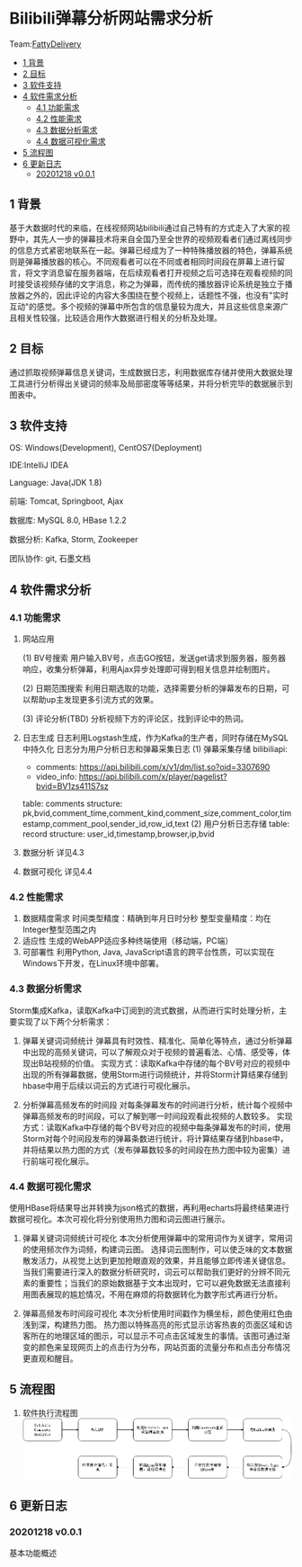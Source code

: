 # Bilibili弹幕分析网站需求分析

Team:[FattyDelivery](https://github.com/fattydelivery)

<!-- MarkdownTOC levels="2,3" autolink="true" style="unordered" -->

- [1 背景](#1-%E8%83%8C%E6%99%AF)
- [2 目标](#2-%E7%9B%AE%E6%A0%87)
- [3 软件支持](#3-%E8%BD%AF%E4%BB%B6%E6%94%AF%E6%8C%81)
- [4 软件需求分析](#4-%E8%BD%AF%E4%BB%B6%E9%9C%80%E6%B1%82%E5%88%86%E6%9E%90)
  - [4.1 功能需求](#41-%E5%8A%9F%E8%83%BD%E9%9C%80%E6%B1%82)
  - [4.2 性能需求](#42-%E6%80%A7%E8%83%BD%E9%9C%80%E6%B1%82)
  - [4.3 数据分析需求](#43-%E6%95%B0%E6%8D%AE%E5%88%86%E6%9E%90%E9%9C%80%E6%B1%82)
  - [4.4 数据可视化需求](#44-%E6%95%B0%E6%8D%AE%E5%8F%AF%E8%A7%86%E5%8C%96%E9%9C%80%E6%B1%82)
- [5 流程图](#5-%E6%B5%81%E7%A8%8B%E5%9B%BE)
- [6 更新日志](#6-%E6%9B%B4%E6%96%B0%E6%97%A5%E5%BF%97)
  - [20201218 v0.0.1](#20201218-v001)

<!-- /MarkdownTOC -->


## 1 背景

基于大数据时代的来临，在线视频网站bilibili通过自己特有的方式走入了大家的视野中，其先人一步的弹幕技术将来自全国乃至全世界的视频观看者们通过离线同步的信息方式紧密地联系在一起。弹幕已经成为了一种特殊播放器的特色，弹幕系统则是弹幕播放器的核心。不同观看者可以在不同或者相同时间段在屏幕上进行留言，将文字消息留在服务器端，在后续观看者打开视频之后可选择在观看视频的同时接受该视频存储的文字消息，称之为弹幕，而传统的播放器评论系统是独立于播放器之外的，因此评论的内容大多围绕在整个视频上，话题性不强，也没有"实时互动"的感觉。多个视频的弹幕中所包含的信息量较为庞大，并且这些信息来源广且相关性较强，比较适合用作大数据进行相关的分析及处理。

## 2 目标

通过抓取视频弹幕信息关键词，生成数据日志，利用数据库存储并使用大数据处理工具进行分析得出关键词的频率及局部密度等等结果，并将分析完毕的数据展示到图表中。

## 3 软件支持

OS: Windows(Development), CentOS7(Deployment)

IDE:IntelliJ IDEA

Language: Java(JDK 1.8)

前端: Tomcat, Springboot, Ajax

数据库: MySQL 8.0, HBase 1.2.2

数据分析: Kafka, Storm, Zookeeper

团队协作: git, 石墨文档

## 4 软件需求分析

### 4.1 功能需求

1. 网站应用

    (1) BV号搜索
    用户输入BV号，点击GO按钮，发送get请求到服务器，服务器响应，收集分析弹幕，利用Ajax异步处理即可得到相关信息并绘制图片。

    (2) 日期范围搜索
    利用日期选取的功能，选择需要分析的弹幕发布的日期，可以帮助up主发现更多引流方式的效果。

    (3) 评论分析(TBD)
    分析视频下方的评论区，找到评论中的热词。

2. 日志生成
日志利用Logstash生成，作为Kafka的生产者，同时存储在MySQL中持久化
日志分为用户分析日志和弹幕采集日志
    (1) 弹幕采集存储
    bilibiliapi:
    - comments: https://api.bilibili.com/x/v1/dm/list.so?oid=3307690
    - video_info: https://api.bilibili.com/x/player/pagelist?bvid=BV1zs411S7sz
    
    table: comments
    structure: pk,bvid,comment_time,comment_kind,comment_size,comment_color,timestamp,comment_pool,sender_id,row_id,text
    (2) 用户分析日志存储
    table: record
    structure: user_id,timestamp,browser,ip,bvid

3. 数据分析
详见4.3
4. 数据可视化
详见4.4

### 4.2 性能需求

1. 数据精度需求
时间类型精度：精确到年月日时分秒
整型变量精度：均在Integer整型范围之内
2. 适应性
生成的WebAPP适应多种终端使用（移动端，PC端）
3. 可部署性
利用Python, Java, JavaScript语言的跨平台性质，可以实现在Windows下开发，在Linux环境中部署。

### 4.3 数据分析需求

Storm集成Kafka，读取Kafka中订阅到的流式数据，从而进行实时处理分析，主要实现了以下两个分析需求：

1. 弹幕关键词词频统计
   弹幕具有时效性、精准化、简单化等特点，通过分析弹幕中出现的高频关键词，可以了解观众对于视频的普遍看法、心情、感受等，体现出B站视频的价值。
   实现方式：读取Kafka中存储的每个BV号对应的视频中出现的所有弹幕数据，使用Storm进行词频统计，并将Storm计算结果存储到hbase中用于后续以词云的方式进行可视化展示。

2. 分析弹幕高频发布的时间段
   对每条弹幕发布的时间进行分析，统计每个视频中弹幕高频发布的时间段，可以了解到哪一时间段观看此视频的人数较多。
   实现方式：读取Kafka中存储的每个BV号对应的视频中每条弹幕发布的时间，使用Storm对每个时间段发布的弹幕条数进行统计，将计算结果存储到hbase中，并将结果以热力图的方式（发布弹幕数较多的时间段在热力图中较为密集）进行前端可视化展示。

### 4.4 数据可视化需求

使用HBase将结果导出并转换为json格式的数据，再利用echarts将最终结果进行数据可视化。本次可视化将分别使用热力图和词云图进行展示。

1. 弹幕关键词词频统计可视化
   本次分析使用弹幕中的常用词作为关键字，常用词的使用频次作为词频，构建词云图。
   选择词云图制作，可以使乏味的文本数据散发活力，从视觉上达到更加抢眼直观的效果，并且能够立即传递关键信息。当我们需要进行深入的数据分析研究时，词云可以帮助我们更好的分辨不同元素的重要性；当我们的原始数据基于文本出现时，它可以避免数据无法直接利用图表展现的尴尬情况，不用在麻烦的将数据转化为数字形式再进行分析。

2. 弹幕高频发布时间段可视化
   本次分析使用时间戳作为横坐标，颜色使用红色由浅到深，构建热力图。
   热力图以特殊高亮的形式显示访客热衷的页面区域和访客所在的地理区域的图示，可以显示不可点击区域发生的事情。该图可通过渐变的颜色来呈现网页上的点击行为分布，网站页面的流量分布和点击分布情况更直观和醒目。

## 5 流程图

1. 软件执行流程图
![](img/flowchart_cn.png)

## 6 更新日志

### 20201218 v0.0.1

基本功能概述